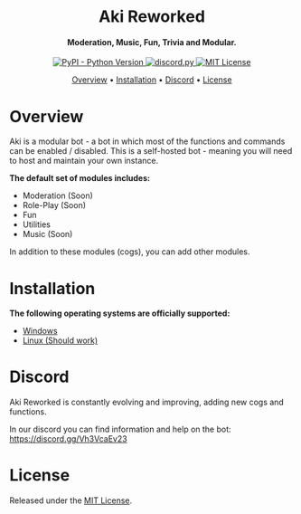 <h1 align = center> Aki Reworked </h1>

<h4 align="center">Moderation, Music, Fun, Trivia and Modular.</h4>

<p align="center">

 <a href="https://www.python.org/downloads/">
    <img alt="PyPI - Python Version" src="https://img.shields.io/pypi/pyversions/Red-Discordbot">
  </a>
  <a href="https://github.com/Rapptz/discord.py/">
     <img src="https://img.shields.io/badge/discord-py-blue.svg" alt="discord.py">
  </a>
  <a href="https://opensource.org/licenses/MIT">
     <img src="https://img.shields.io/badge/License-MIT-yellow.svg" alt="MIT License">
  </a>
</p>

<p align="center">
  <a href="#overview">Overview</a>
  •
  <a href="#installation">Installation</a>
  •
  <a href="#discord">Discord</a>
  •
  <a href="#license">License</a>
</p>

# Overview

Aki is a modular bot - a bot in which most of the functions and commands can be enabled / disabled. This is a self-hosted bot - meaning you will need to host and maintain your own instance.

**The default set of modules includes:**
 - Moderation (Soon)
 - Role-Play (Soon)
 - Fun
 - Utilities
 - Music (Soon)

In addition to these modules (cogs), you can add other modules.

# Installation

**The following operating systems are officially supported:**
 - [Windows](https://vk.com/topic-201228277_46782415)
 - [Linux (Should work)](https://vk.com/topic-201228277_46782415)
 
 # Discord

Aki Reworked is constantly evolving and improving, adding new cogs and functions.

In our discord you can find information and help on the bot: https://discord.gg/Vh3VcaEv23

# License

Released under the [MIT License](https://opensource.org/licenses/MIT).
